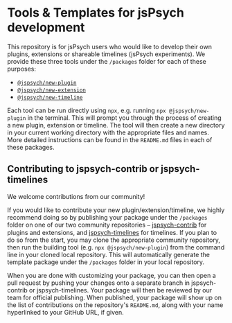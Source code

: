 # Tools & Templates for jsPsych development

This repository is for jsPsych users who would like to develop their own plugins, extensions or shareable timelines (jsPsych experiments). We provide these three tools under the `/packages` folder for each of these purposes:

- [`@jspsych/new-plugin`](https://github.com/jspsych/jspsych-dev/tree/main/packages/new-plugin)
- [`@jspsych/new-extension`](https://github.com/jspsych/jspsych-dev/tree/main/packages/new-extension)
- [`@jspsych/new-timeline`](https://github.com/jspsych/jspsych-dev/tree/main/packages/new-timeline)

Each tool can be run directly using `npx`, e.g. running `npx @jspsych/new-plugin` in the terminal. This will prompt you through the process of creating a new plugin, extension or timeline. The tool will then create a new directory in your current working directory with the appropriate files and names. More detailed instructions can be found in the `README.md` files in each of these packages.

## Contributing to jspsych-contrib or jspsych-timelines

We welcome contributions from our community!

If you would like to contribute your new plugin/extension/timeline, we highly recommend doing so by publishing your package under the `/packages` folder on one of our two community repositories ⎯ [jspsych-contrib](https://github.com/jspsych/jspsych-contrib) for plugins and extensions, and [jspsych-timelines](https://github.com/jspsych/jspsych-timelines) for timelines. If you plan to do so from the start, you may clone the appropriate community repository, then run the building tool (e.g. `npx @jspsych/new-plugin`) from the command line in your cloned local repository. This will automatically generate the template package under the `/packages` folder in your local repository.

When you are done with customizing your package, you can then open a pull request by pushing your changes onto a separate branch in jspsych-contrib or jspsych-timelines. Your package will then be reviewed by our team for official publishing. When published, your package will show up on the list of contributions on the repository's `README.md`, along with your name hyperlinked to your GitHub URL, if given.
